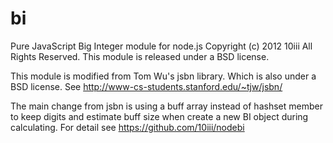 bi
==
Pure JavaScript Big Integer module for node.js
Copyright (c)  2012  10iii
All Rights Reserved.
This module is released under a BSD license.

This module is modified from Tom Wu's jsbn library. Which is also under a BSD license.
See http://www-cs-students.stanford.edu/~tjw/jsbn/

The main change from jsbn is using a buff array instead of hashset member to keep digits
and estimate buff size when create a new BI object during calculating.
For detail see https://github.com/10iii/nodebi
